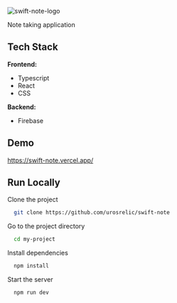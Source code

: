 ![swift-note-logo](https://github.com/urosrelic/swift-note/assets/72343856/1f33b0fb-5668-4a81-9106-0a89cdb47d62)

Note taking application

## Tech Stack

**Frontend:**

- Typescript
- React
- CSS

**Backend:**

- Firebase

## Demo

https://swift-note.vercel.app/

## Run Locally

Clone the project

```bash
  git clone https://github.com/urosrelic/swift-note
```

Go to the project directory

```bash
  cd my-project
```

Install dependencies

```bash
  npm install
```

Start the server

```bash
  npm run dev
```
